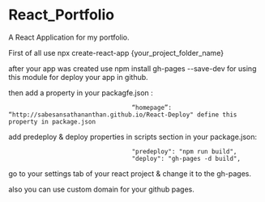 # React_Portfolio
A React Application for my portfolio.

First of all use   npx create-react-app {your_project_folder_name}

after your app was created use  npm install gh-pages --save-dev for using this module for deploy your app in github.

then add a property in your packagfe.json :

                                      “homepage”: “http://sabesansathananthan.github.io/React-Deploy" define this property in package.json
                                      
add predeploy & deploy properties in scripts section in your package.json:

                                      "predeploy": "npm run build",
                                      "deploy": "gh-pages -d build",

go to your settings tab of your react project & change it to the gh-pages.

also you can use custom domain for your github pages.
